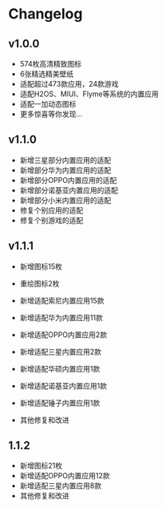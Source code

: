 # Changelog

## v1.0.0

- 574枚高清精致图标
- 6张精选精美壁纸
- 适配超过473款应用，24款游戏
- 适配H2OS、MIUI、Flyme等系统的内置应用
- 适配一加动态图标
- 更多惊喜等你发现...

## v1.1.0

- 新增三星部分内置应用的适配
- 新增部分华为内置应用的适配
- 新增部分OPPO内置应用的适配
- 新增部分诺基亚内置应用的适配
- 新增部分小米内置应用的适配
- 修复个别应用的适配
- 修复个别游戏的适配

## v1.1.1

- 新增图标15枚

- 重绘图标2枚

- 新增适配索尼内置应用15款

- 新增适配华为内置应用11款

- 新增适配OPPO内置应用2款

- 新增适配三星内置应用2款

- 新增适配华硕内置应用1款

- 新增适配诺基亚内置应用1款

- 新增适配锤子内置应用1款

- 其他修复和改进

## 1.1.2

- 新增图标21枚
- 新增适配OPPO内置应用12款
- 新增适配三星内置应用8款
- 其他修复和改进